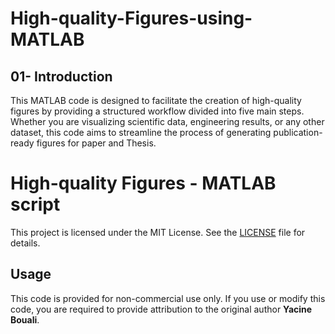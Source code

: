 # High-quality-Figures-using-MATLAB
## 01- Introduction
This MATLAB code is designed to facilitate the creation of high-quality figures by providing a structured workflow divided into five main steps. Whether you are visualizing scientific data, engineering results, or any other dataset, this code aims to streamline the process of generating publication-ready figures for paper and Thesis.



# High-quality Figures - MATLAB script

This project is licensed under the MIT License. See the [LICENSE](LICENSE) file for details.

## Usage

This code is provided for non-commercial use only. If you use or modify this code, you are required to provide attribution to the original author **Yacine Bouali**.
